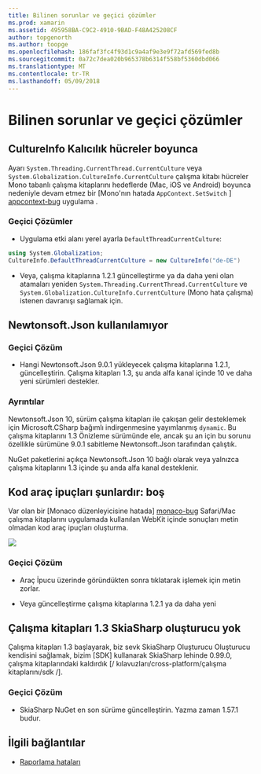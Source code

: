 ```yaml
---
title: Bilinen sorunlar ve geçici çözümler
ms.prod: xamarin
ms.assetid: 495958BA-C9C2-4910-9BAD-F48A425208CF
author: topgenorth
ms.author: toopge
ms.openlocfilehash: 186faf3fc4f93d1c9a4af9e3e9f72afd569fed8b
ms.sourcegitcommit: 0a72c7dea020b965378b6314f558bf5360dbd066
ms.translationtype: MT
ms.contentlocale: tr-TR
ms.lasthandoff: 05/09/2018
---
```

# <a name="known-issues--workarounds"></a>Bilinen sorunlar ve geçici çözümler

## <a name="persistence-of-cultureinfo-across-cells"></a>CultureInfo Kalıcılık hücreler boyunca

Ayarı `System.Threading.CurrentThread.CurrentCulture` veya `System.Globalization.CultureInfo.CurrentCulture` çalışma kitabı hücreler Mono tabanlı çalışma kitaplarını hedeflerde (Mac, iOS ve Android) boyunca nedeniyle devam etmez bir [Mono'nın hatada `AppContext.SetSwitch` ] [ appcontext-bug] uygulama .

### <a name="workarounds"></a>Geçici Çözümler

* Uygulama etki alanı yerel ayarla `DefaultThreadCurrentCulture`:
```csharp
using System.Globalization;
CultureInfo.DefaultThreadCurrentCulture = new CultureInfo("de-DE")
```

* Veya, çalışma kitaplarına 1.2.1 güncelleştirme ya da daha yeni olan atamaları yeniden `System.Threading.CurrentThread.CurrentCulture` ve `System.Globalization.CultureInfo.CurrentCulture` (Mono hata çalışma) istenen davranışı sağlamak için.

## <a name="unable-to-use-newtonsoftjson"></a>Newtonsoft.Json kullanılamıyor

### <a name="workaround"></a>Geçici Çözüm

* Hangi Newtonsoft.Json 9.0.1 yükleyecek çalışma kitaplarına 1.2.1, güncelleştirin.
  Çalışma kitapları 1.3, şu anda alfa kanal içinde 10 ve daha yeni sürümleri destekler.

### <a name="details"></a>Ayrıntılar

Newtonsoft.Json 10, sürüm çalışma kitapları ile çakışan gelir desteklemek için Microsoft.CSharp bağımlı indirgenmesine yayımlanmış `dynamic`. Bu çalışma kitaplarını 1.3 Önizleme sürümünde ele, ancak şu an için bu sorunu özellikle sürümüne 9.0.1 sabitleme Newtonsoft.Json tarafından çalıştık.

NuGet paketlerini açıkça Newtonsoft.Json 10 bağlı olarak veya yalnızca çalışma kitaplarını 1.3 içinde şu anda alfa kanal desteklenir.

## <a name="code-tooltips-are-blank"></a>Kod araç ipuçları şunlardır: boş

Var olan bir [Monaco düzenleyicisine hatada] [ monaco-bug] Safari/Mac çalışma kitaplarını uygulamada kullanılan WebKit içinde sonuçları metin olmadan kod araç ipuçları oluşturma.

![](general-images/monaco-signature-help-bug.png)

### <a name="workaround"></a>Geçici Çözüm

* Araç İpucu üzerinde göründükten sonra tıklatarak işlemek için metin zorlar.

* Veya güncelleştirme çalışma kitaplarına 1.2.1 ya da daha yeni

[appcontext-bug]: https://bugzilla.xamarin.com/show_bug.cgi?id=54448
[monaco-bug]: https://github.com/Microsoft/monaco-editor/issues/408

## <a name="skiasharp-renderers-are-missing-in-workbooks-13"></a>Çalışma kitapları 1.3 SkiaSharp oluşturucu yok

Çalışma kitapları 1.3 başlayarak, biz sevk SkiaSharp Oluşturucu Oluşturucu kendisini sağlamak, bizim [SDK] kullanarak SkiaSharp lehinde 0.99.0, çalışma kitaplarındaki kaldırdık [/ kılavuzları/cross-platform/çalışma kitaplarını/sdk /].

### <a name="workaround"></a>Geçici Çözüm

* SkiaSharp NuGet en son sürüme güncelleştirin. Yazma zaman 1.57.1 budur.

## <a name="related-links"></a>İlgili bağlantılar

- [Raporlama hataları](~/tools/workbooks/install.md#reporting-bugs)
